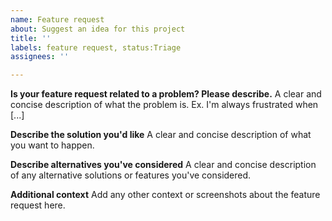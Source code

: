 ```yaml
---
name: Feature request
about: Suggest an idea for this project
title: ''
labels: feature request, status:Triage
assignees: ''

---
```


<!--
NOTE! Before submitting a feature request, see if it exists in one of the project boards: https://github.com/LunarWatcher/Taskranger/projects

While Taskranger is still in development, the project boards will contain features planned for inclusion. This is especially important before the release of V1, because there's a lot of potential feature requests that are already planned, or that already are in development. Feature request are none the less welcome, but keep in mind that they might take a while to implement.
-->

**Is your feature request related to a problem? Please describe.**
A clear and concise description of what the problem is. Ex. I'm always frustrated when [...]

**Describe the solution you'd like**
A clear and concise description of what you want to happen.

**Describe alternatives you've considered**
A clear and concise description of any alternative solutions or features you've considered.

**Additional context**
Add any other context or screenshots about the feature request here.
